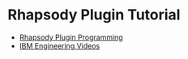 # Rhapsody Plugin Tutorial

- [Rhapsody Plugin Programming](/tutorial/)
- [IBM Engineering Videos](/ibm-engineering-info/SoftwareEducation)